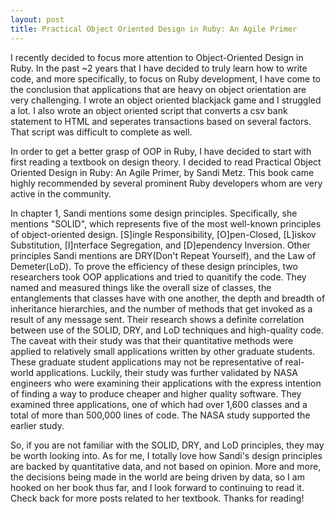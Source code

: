 ```yaml
---
layout: post
title: Practical Object Oriented Design in Ruby: An Agile Primer
---
```


I recently decided to focus more attention to Object-Oriented Design in Ruby. In the past ~2 years that I have decided 
to truly learn how to write code, and more specifically, to focus on Ruby development, I have come to the conclusion that 
applications that are heavy on object orientation are very challenging. I wrote an object oriented blackjack game and I 
struggled a lot. I also wrote an object oriented script that converts a csv bank statement to HTML and seperates transactions 
based on several factors. That script was difficult to complete as well. 

In order to get a better grasp of OOP in Ruby, I have decided to start with first reading a textbook on design theory. I decided to 
read Practical Object Oriented Design in Ruby: An Agile Primer, by Sandi Metz. This book came highly recommended by several 
prominent Ruby developers whom are very active in the community. 

In chapter 1, Sandi mentions some design principles. Specifically, she mentions "SOLID", which represents five of the most 
well-known principles of object-oriented design. [S]ingle Responsibility, [O]pen-Closed, [L]iskov Substitution, [I]nterface 
Segregation, and [D]ependency Inversion. Other principles Sandi mentions are DRY(Don't Repeat Yourself), and the Law of 
Demeter(LoD). To prove the efficiency of these design principles, two researchers took OOP applications and tried to quanitify 
the code. They named and measured things like the overall size of classes, the entanglements that classes have with one another, 
the depth and breadth of inheritance hierarchies, and the number of methods that get invoked as a result of any message sent. Their 
research shows a definite correlation between use of the SOLID, DRY, and LoD techniques and high-quality code. The caveat with their study was 
that their quantitative methods were applied to relatively small applications written by other graduate students. These graduate 
student applications may not be representative of real-world applications. Luckily, their study was further validated by NASA engineers 
who were examining their applications with the express intention of finding a way to produce cheaper and higher quality software. They examined 
three applications, one of which had over 1,600 classes and a total of more than 500,000 lines of code. The NASA study supported 
the earlier study.

So, if you are not familiar with the SOLID, DRY, and LoD principles, they may be worth looking into. As for me, I totally love how Sandi's 
design principles are backed by quantitative data, and not based on opinion. More and more, the decisions being made in the world are being 
driven by data, so I am hooked on her book thus far, and I look forward to continuing to read it. Check back for more posts related to her 
textbook. Thanks for reading!
